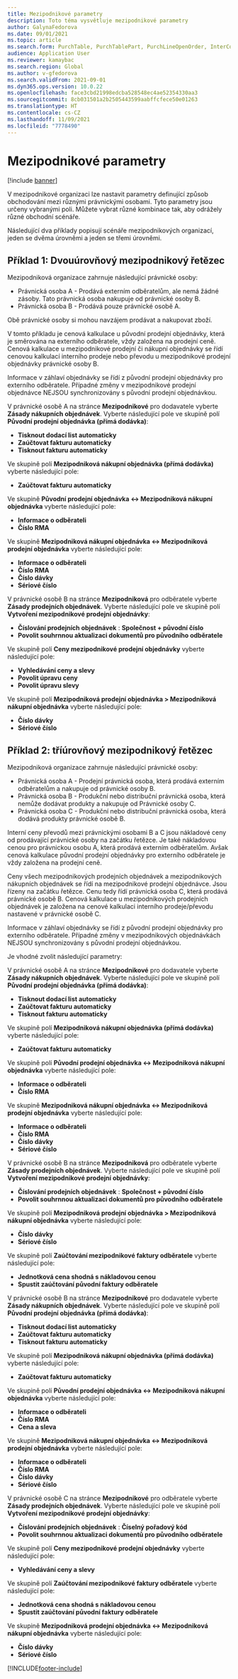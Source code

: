 ```yaml
---
title: Mezipodnikové parametry
description: Toto téma vysvětluje mezipodnikové parametry
author: GalynaFedorova
ms.date: 09/01/2021
ms.topic: article
ms.search.form: PurchTable, PurchTablePart, PurchLineOpenOrder, InterCompanyTradingRelationSetupCustomer
audience: Application User
ms.reviewer: kamaybac
ms.search.region: Global
ms.author: v-gfedorova
ms.search.validFrom: 2021-09-01
ms.dyn365.ops.version: 10.0.22
ms.openlocfilehash: face3cbd21998edcba528548ec4ae52354330aa3
ms.sourcegitcommit: 8cb031501a2b2505443599aabffcfece50e01263
ms.translationtype: HT
ms.contentlocale: cs-CZ
ms.lasthandoff: 11/09/2021
ms.locfileid: "7778490"
---
```

# <a name="intercompany-parameters"></a>Mezipodnikové parametry

[!include [banner](../../includes/banner.md)]

V mezipodnikové organizaci lze nastavit parametry definující způsob obchodování mezi různými právnickými osobami. Tyto parametry jsou určeny vybranými poli. Můžete vybrat různé kombinace tak, aby odrážely různé obchodní scénáře.

Následující dva příklady popisují scénáře mezipodnikových organizací, jeden se dvěma úrovněmi a jeden se třemi úrovněmi.

## <a name="example-1-two-level-intercompany-chain"></a>Příklad 1: Dvouúrovňový mezipodnikový řetězec

Mezipodniková organizace zahrnuje následující právnické osoby:

- Právnická osoba A - Prodává externím odběratelům, ale nemá žádné zásoby. Tato právnická osoba nakupuje od právnické osoby B.
- Právnická osoba B - Prodává pouze právnické osobě A.

Obě právnické osoby si mohou navzájem prodávat a nakupovat zboží.

V tomto příkladu je cenová kalkulace u původní prodejní objednávky, která je směrována na externího odběratele, vždy založena na prodejní ceně. Cenová kalkulace u mezipodnikové prodejní či nákupní objednávky se řídí cenovou kalkulací interního prodeje nebo převodu u mezipodnikové prodejní objednávky právnické osoby B.

Informace v záhlaví objednávky se řídí z původní prodejní objednávky pro externího odběratele. Případné změny v mezipodnikové prodejní objednávce NEJSOU synchronizovány s původní prodejní objednávkou.

V právnické osobě A na stránce **Mezipodnikové** pro dodavatele vyberte **Zásady nákupních objednávek**. Vyberte následující pole ve skupině polí **Původní prodejní objednávka (přímá dodávka)**:

- **Tisknout dodací list automaticky**
- **Zaúčtovat fakturu automaticky**
- **Tisknout fakturu automaticky**

Ve skupině polí **Mezipodniková nákupní objednávka (přímá dodávka)** vyberte následující pole:

- **Zaúčtovat fakturu automaticky**

Ve skupině **Původní prodejní objednávka <-> Mezipodniková nákupní objednávka** vyberte následující pole:

- **Informace o odběrateli**
- **Číslo RMA**

Ve skupině **Mezipodniková nákupní objednávka <-> Mezipodniková prodejní objednávka** vyberte následující pole:

- **Informace o odběrateli**
- **Číslo RMA**
- **Číslo dávky**
- **Sériové číslo**

V právnické osobě B na stránce **Mezipodniková** pro odběratele vyberte **Zásady prodejních objednávek**. Vyberte následující pole ve skupině polí **Vytvoření mezipodnikové prodejní objednávky**:

- **Číslování prodejních objednávek** : **Společnost + původní číslo**
- **Povolit souhrnnou aktualizaci dokumentů pro původního odběratele**

Ve skupině polí **Ceny mezipodnikové prodejní objednávky** vyberte následující pole:

- **Vyhledávání ceny a slevy**
- **Povolit úpravu ceny**
- **Povolit úpravu slevy**

Ve skupině polí **Mezipodniková prodejní objednávka \> Mezipodniková nákupní objednávka** vyberte následující pole:

- **Číslo dávky**
- **Sériové číslo**

## <a name="example-2-three-level-intercompany-chain"></a>Příklad 2: tříúrovňový mezipodnikový řetězec

Mezipodniková organizace zahrnuje následující právnické osoby:

- Právnická osoba A - Prodejní právnická osoba, která prodává externím odběratelům a nakupuje od právnické osoby B.
- Právnická osoba B - Produkční nebo distribuční právnická osoba, která nemůže dodávat produkty a nakupuje od Právnické osoby C.
- Právnická osoba C - Produkční nebo distribuční právnická osoba, která dodává produkty právnické osobě B.

Interní ceny převodů mezi právnickými osobami B a C jsou nákladové ceny od prodávající právnické osoby na začátku řetězce. Je také nákladovou cenou pro právnickou osobu A, která prodává externím odběratelům. Avšak cenová kalkulace původní prodejní objednávky pro externího odběratele je vždy založena na prodejní ceně.

Ceny všech mezipodnikových prodejních objednávek a mezipodnikových nákupních objednávek se řídí na mezipodnikové prodejní objednávce. Jsou řízeny na začátku řetězce. Cenu tedy řídí právnická osoba C, která prodává právnické osobě B. Cenová kalkulace u mezipodnikových prodejních objednávek je založena na cenové kalkulaci interního prodeje/převodu nastavené v právnické osobě C.

Informace v záhlaví objednávky se řídí z původní prodejní objednávky pro externího odběratele. Případné změny v mezipodnikových objednávkách NEJSOU synchronizovány s původní prodejní objednávkou.

Je vhodné zvolit následující parametry:

V právnické osobě A na stránce **Mezipodnikové** pro dodavatele vyberte **Zásady nákupních objednávek**. Vyberte následující pole ve skupině polí **Původní prodejní objednávka (přímá dodávka)**:

- **Tisknout dodací list automaticky**
- **Zaúčtovat fakturu automaticky**
- **Tisknout fakturu automaticky**

Ve skupině polí **Mezipodniková nákupní objednávka (přímá dodávka)** vyberte následující pole:

- **Zaúčtovat fakturu automaticky**

Ve skupině polí **Původní prodejní objednávka <-> Mezipodniková nákupní objednávka** vyberte následující pole:

- **Informace o odběrateli**
- **Číslo RMA**

Ve skupině **Mezipodniková nákupní objednávka <-> Mezipodniková prodejní objednávka** vyberte následující pole:

- **Informace o odběrateli**
- **Číslo RMA**
- **Číslo dávky**
- **Sériové číslo**

V právnické osobě B na stránce **Mezipodniková** pro odběratele vyberte **Zásady prodejních objednávek**. Vyberte následující pole ve skupině polí **Vytvoření mezipodnikové prodejní objednávky**:

- **Číslování prodejních objednávek** : **Společnost + původní číslo**
- **Povolit souhrnnou aktualizaci dokumentů pro původního odběratele**

Ve skupině polí **Mezipodniková prodejní objednávka \> Mezipodniková nákupní objednávka** vyberte následující pole:

- **Číslo dávky**
- **Sériové číslo**

Ve skupině polí **Zaúčtování mezipodnikové faktury odběratele** vyberte následující pole:

- **Jednotková cena shodná s nákladovou cenou**
- **Spustit zaúčtování původní faktury odběratele**

V právnické osobě B na stránce **Mezipodnikové** pro dodavatele vyberte **Zásady nákupních objednávek**. Vyberte následující pole ve skupině polí **Původní prodejní objednávka (přímá dodávka)**:

- **Tisknout dodací list automaticky**
- **Zaúčtovat fakturu automaticky**
- **Tisknout fakturu automaticky**

Ve skupině polí **Mezipodniková nákupní objednávka (přímá dodávka)** vyberte následující pole:

- **Zaúčtovat fakturu automaticky**

Ve skupině polí **Původní prodejní objednávka <-> Mezipodniková nákupní objednávka** vyberte následující pole:

- **Informace o odběrateli**
- **Číslo RMA**
- **Cena a sleva**

Ve skupině **Mezipodniková nákupní objednávka <-> Mezipodniková prodejní objednávka** vyberte následující pole:

- **Informace o odběrateli**
- **Číslo RMA**
- **Číslo dávky**
- **Sériové číslo**

V právnické osobě C na stránce **Mezipodnikové** pro odběratele vyberte **Zásady prodejních objednávek**. Vyberte následující pole ve skupině polí **Vytvoření mezipodnikové prodejní objednávky**:

- **Číslování prodejních objednávek** : **Číselný pořadový kód**
- **Povolit souhrnnou aktualizaci dokumentů pro původního odběratele**

Ve skupině polí **Ceny mezipodnikové prodejní objednávky** vyberte následující pole:

- **Vyhledávání ceny a slevy**

Ve skupině polí **Zaúčtování mezipodnikové faktury odběratele** vyberte následující pole:

- **Jednotková cena shodná s nákladovou cenou**
- **Spustit zaúčtování původní faktury odběratele**

Ve skupině **Mezipodniková prodejní objednávka <-> Mezipodniková nákupní objednávka** vyberte následující pole:

- **Číslo dávky**
- **Sériové číslo**

[!INCLUDE[footer-include](../../includes/footer-banner.md)]
